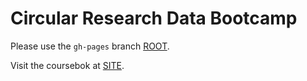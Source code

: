 # Circular Research Data Bootcamp
 
Please use the `gh-pages` branch [ROOT](https://github.com/MaastrichtU-Library/circular-research-data-bootcamp/tree/gh-pages). 

Visit the coursebok at [SITE](https://maastrichtu-library.github.io/circular-research-data-bootcamp/). 
